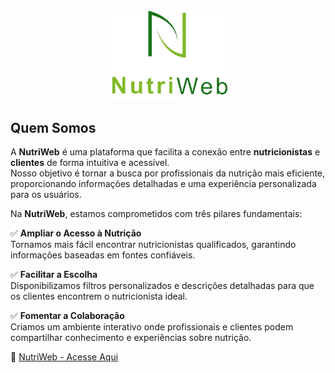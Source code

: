 <p align="center">
  <img src="app/public/imagens/logo-NutriWeb.png" alt="NutriWeb Logo" width="200">
</p>

## Quem Somos
A **NutriWeb** é uma plataforma que facilita a conexão entre **nutricionistas** e **clientes** de forma intuitiva e acessível.  
Nosso objetivo é tornar a busca por profissionais da nutrição mais eficiente, proporcionando informações detalhadas e uma experiência personalizada para os usuários.

Na **NutriWeb**, estamos comprometidos com três pilares fundamentais:

✅ **Ampliar o Acesso à Nutrição**  
Tornamos mais fácil encontrar nutricionistas qualificados, garantindo informações baseadas em fontes confiáveis.

✅ **Facilitar a Escolha**  
Disponibilizamos filtros personalizados e descrições detalhadas para que os clientes encontrem o nutricionista ideal.

✅ **Fomentar a Colaboração**  
Criamos um ambiente interativo onde profissionais e clientes podem compartilhar conhecimento e experiências sobre nutrição.  

🔗 [NutriWeb - Acesse Aqui](https://nutriweb-prsw.onrender.com/)  
